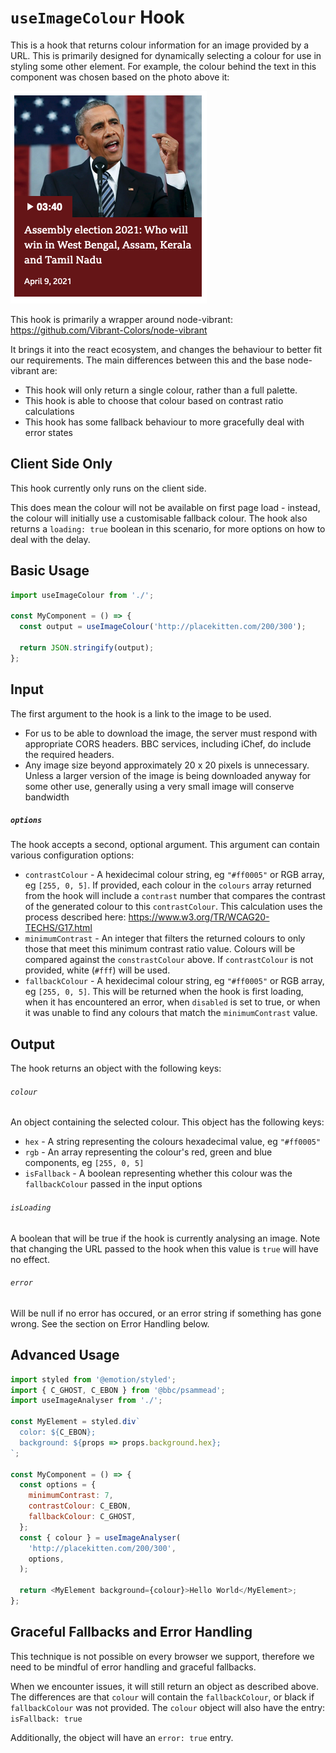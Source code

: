 # `useImageColour` Hook

This is a hook that returns colour information for an image provided by a URL. This is primarily designed for dynamically selecting a colour for use in styling some other element. For example, the colour behind the text in this component was chosen based on the photo above it:

![Screenshot](./screenshot.png)

This hook is primarily a wrapper around node-vibrant: https://github.com/Vibrant-Colors/node-vibrant

It brings it into the react ecosystem, and changes the behaviour to better fit our requirements. The main differences between this and the base node-vibrant are:

- This hook will only return a single colour, rather than a full palette.
- This hook is able to choose that colour based on contrast ratio calculations
- This hook has some fallback behaviour to more gracefully deal with error states

## Client Side Only

This hook currently only runs on the client side.

This does mean the colour will not be available on first page load - instead, the colour will initially use a customisable fallback colour. The hook also returns a `loading: true` boolean in this scenario, for more options on how to deal with the delay.

## Basic Usage

```javascript
import useImageColour from './';

const MyComponent = () => {
  const output = useImageColour('http://placekitten.com/200/300');

  return JSON.stringify(output);
};
```

## Input

The first argument to the hook is a link to the image to be used.

- For us to be able to download the image, the server must respond with appropriate CORS headers. BBC services, including iChef, do include the required headers.
- Any image size beyond approximately 20 x 20 pixels is unnecessary. Unless a larger version of the image is being downloaded anyway for some other use, generally using a very small image will conserve bandwidth

##### `options`

The hook accepts a second, optional argument. This argument can contain various configuration options:

- `contrastColour` - A hexidecimal colour string, eg `"#ff0005"` or RGB array, eg `[255, 0, 5]`. If provided, each colour in the `colours` array returned from the hook will include a `contrast` number that compares the contrast of the generated colour to this `contrastColour`. This calculation uses the process described here: https://www.w3.org/TR/WCAG20-TECHS/G17.html
- `minimumContrast` - An integer that filters the returned colours to only those that meet this minimum contrast ratio value. Colours will be compared against the `constrastColour` above. If `contrastColour` is not provided, white (`#fff`) will be used.
- `fallbackColour` - A hexidecimal colour string, eg `"#ff0005"` or RGB array, eg `[255, 0, 5]`. This will be returned when the hook is first loading, when it has encountered an error, when `disabled` is set to true, or when it was unable to find any colours that match the `minimumContrast` value.

## Output

The hook returns an object with the following keys:

###### `colour`

An object containing the selected colour. This object has the following keys:

- `hex` - A string representing the colours hexadecimal value, eg `"#ff0005"`
- `rgb` - An array representing the colour's red, green and blue components, eg `[255, 0, 5]`
- `isFallback` - A boolean representing whether this colour was the `fallbackColour` passed in the input options

###### `isLoading`

A boolean that will be true if the hook is currently analysing an image. Note that changing the URL passed to the hook when this value is `true` will have no effect.

###### `error`

Will be null if no error has occured, or an error string if something has gone wrong. See the section on Error Handling below.

## Advanced Usage

```javascript
import styled from '@emotion/styled';
import { C_GHOST, C_EBON } from '@bbc/psammead';
import useImageAnalyser from './';

const MyElement = styled.div`
  color: ${C_EBON};
  background: ${props => props.background.hex};
`;

const MyComponent = () => {
  const options = {
    minimumContrast: 7,
    contrastColour: C_EBON,
    fallbackColour: C_GHOST,
  };
  const { colour } = useImageAnalyser(
    'http://placekitten.com/200/300',
    options,
  );

  return <MyElement background={colour}>Hello World</MyElement>;
};
```

## Graceful Fallbacks and Error Handling

This technique is not possible on every browser we support, therefore we need to be mindful of error handling and graceful fallbacks.

When we encounter issues, it will still return an object as described above. The differences are that `colour` will contain the `fallbackColour`, or black if `fallbackColour` was not provided. The `colour` object will also have the entry: `isFallback: true`

Additionally, the object will have an `error: true` entry.
